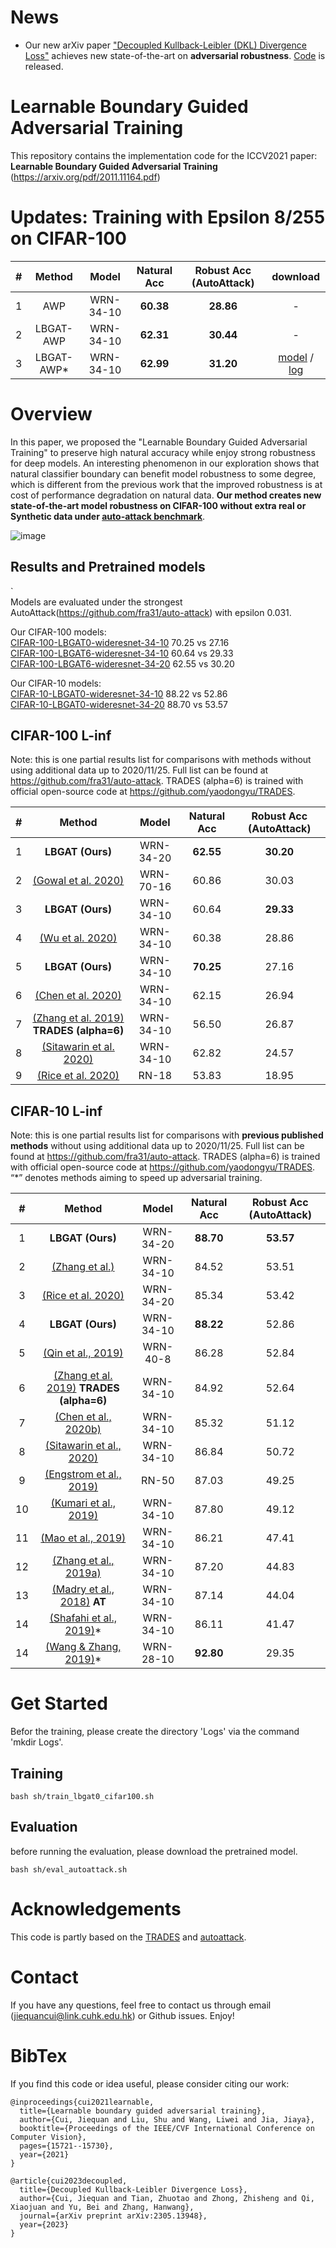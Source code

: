 # News
* Our new arXiv paper ["Decoupled Kullback-Leibler (DKL) Divergence Loss"](https://arxiv.org/pdf/2305.13948v1.pdf) achieves new state-of-the-art on **adversarial robustness**. [Code](https://github.com/jiequancui/DKL) is released.
 
# Learnable Boundary Guided Adversarial Training 
This repository contains the implementation code for the ICCV2021 paper:  
**Learnable Boundary Guided Adversarial Training** (https://arxiv.org/pdf/2011.11164.pdf)


# Updates: Training with Epsilon 8/255 on CIFAR-100
| # | Method | Model | Natural Acc | Robust Acc (AutoAttack) | download |
| :---: | :---: | :---: | :---: | :---: | :---: |
| 1 | AWP                                                  | WRN-34-10 | **60.38** | **28.86** | - |
| 2 | LBGAT-AWP                                            | WRN-34-10 | **62.31** | **30.44** | - | 
| 3 | LBGAT-AWP*                                           | WRN-34-10 | **62.99** | **31.20** | [model](https://drive.google.com/file/d/1g8M77pgE7fCe9KzqRBUkexBN-6mcHkV-/view?usp=share_link) / [log](https://drive.google.com/file/d/1h5fbbx48pw3S97VxAxSJXpK5_ecD7JGR/view?usp=sharing)  |  


# Overview
In this paper, we proposed the "Learnable Boundary Guided Adversarial Training" to preserve high natural accuracy while enjoy strong robustness for deep models. An interesting phenomenon in our exploration shows that natural classifier boundary can benefit model robustness to some degree, which is different from the previous work that the improved robustness is at cost of performance degradation on natural data. **Our method creates new state-of-the-art model robustness on CIFAR-100 without extra real or Synthetic data under [auto-attack benchmark](https://robustbench.github.io/)**. 

![image](https://github.com/FPNAS/LBGAT/blob/main/assets/lbgat.jpg)

## Results and Pretrained models

  `  
Models are evaluated under the strongest AutoAttack(https://github.com/fra31/auto-attack) with epsilon 0.031.

Our CIFAR-100 models:  
[CIFAR-100-LBGAT0-wideresnet-34-10](https://mycuhk-my.sharepoint.com/:u:/g/personal/1155116769_link_cuhk_edu_hk/Edce7FP6qe1Lm2FwkhOpO6kBGp76LKDHNAC1w2WW2KUCUw?e=7v6odA) 70.25 vs 27.16                                             
[CIFAR-100-LBGAT6-wideresnet-34-10](https://mycuhk-my.sharepoint.com/:u:/g/personal/1155116769_link_cuhk_edu_hk/EYFj964RVGtAu9qhhgjGfXwBcddlY60Igka4LHOwNmyv6Q?e=8doAf6) 60.64 vs 29.33    
[CIFAR-100-LBGAT6-wideresnet-34-20](https://mycuhk-my.sharepoint.com/:u:/g/personal/1155116769_link_cuhk_edu_hk/ERdITbIJVGhIvqeKA8Y4CgQBgYBnqi4jCgQpQ0qY3ZgOMA?e=22eY6M) 62.55 vs 30.20    


Our CIFAR-10 models:  
[CIFAR-10-LBGAT0-wideresnet-34-10](https://mycuhk-my.sharepoint.com/:u:/g/personal/1155116769_link_cuhk_edu_hk/EWve6ZRn81xNuLG8PkRwQqgB1OLjalRYT3EKVmoGEFqWrg?e=7GCcFR) 88.22 vs 52.86  
[CIFAR-10-LBGAT0-wideresnet-34-20](https://mycuhk-my.sharepoint.com/:u:/g/personal/1155116769_link_cuhk_edu_hk/EQ0S18gA4pdChXoCLdcy2G8B7T9RYSoHlNDCP930aqigQQ?e=cQREW2) 88.70 vs 53.57  

  
## CIFAR-100 L-inf 
Note: this is one partial results list for comparisons with methods without using additional data up to 2020/11/25. Full list can be found at https://github.com/fra31/auto-attack. TRADES (alpha=6) is trained with official open-source code at https://github.com/yaodongyu/TRADES.  

| # | Method | Model | Natural Acc | Robust Acc (AutoAttack) |  
| :---: | :---: | :---: | :---: | :---: |
| 1 | **LBGAT (Ours)**                                         | WRN-34-20 | **62.55** | **30.20** |   
| 2 | [(Gowal et al. 2020)](https://arxiv.org/abs/2010.03593)  | WRN-70-16 | 60.86 | 30.03 |
| 3 | **LBGAT (Ours)**                                         | WRN-34-10 | 60.64 | **29.33** |
| 4 | [(Wu et al. 2020)](https://arxiv.org/abs/2004.05884)     | WRN-34-10 | 60.38 | 28.86 |
| 5 | **LBGAT (Ours)**                                         | WRN-34-10 | **70.25** | 27.16 |
| 6 | [(Chen et al. 2020)](https://arxiv.org/abs/2010.01278)   | WRN-34-10 | 62.15 | 26.94 |
| 7 | [(Zhang et al. 2019)](https://arxiv.org/abs/1901.08573) **TRADES (alpha=6)**                                     | WRN-34-10 | 56.50 | 26.87 |
| 8 | [(Sitawarin et al. 2020)](https://arxiv.org/abs/2003.09347)                                                      | WRN-34-10 | 62.82 | 24.57 |
| 9 | [(Rice et al. 2020)](https://arxiv.org/abs/2002.11569)                                                           | RN-18     | 53.83 | 18.95 |


## CIFAR-10 L-inf
Note: this is one partial results list for comparisons with **previous published methods** without using additional data up to 2020/11/25. Full list can be found at https://github.com/fra31/auto-attack. TRADES (alpha=6) is trained with official open-source code at https://github.com/yaodongyu/TRADES. “*” denotes methods aiming to speed up adversarial training. 

| # | Method | Model | Natural Acc | Robust Acc (AutoAttack) |  
| :---: | :---: | :---: | :---: | :---: |
| 1 | **LBGAT (Ours)**                                         | WRN-34-20 | **88.70** | **53.57** |   
| 2 | [(Zhang et al.)]()                                       | WRN-34-10 | 84.52	| 53.51 |
| 3 | [(Rice et al. 2020)]()                                   | WRN-34-20 | 85.34	|	53.42 |
| 4 | **LBGAT (Ours)**                                         | WRN-34-10 | **88.22** | 52.86 |
| 5 | [(Qin et al., 2019)]()                        	          | WRN-40-8	 | 86.28	|	52.84 |
| 6 | [(Zhang et al. 2019)](https://arxiv.org/abs/1901.08573) **TRADES (alpha=6)**                                     | WRN-34-10 | 84.92 | 52.64 |
| 7 | [(Chen et al., 2020b)]()                                 |	WRN-34-10	| 85.32	| 51.12 |
| 8 | [(Sitawarin et al., 2020)]()                 	           | WRN-34-10	| 86.84	| 50.72 |
| 9 | [(Engstrom et al., 2019)]()	                             | RN-50	    | 87.03 |	49.25 |
| 10 | [(Kumari et al., 2019)]()             	                 | WRN-34-10	| 87.80	| 49.12 |
| 11 | [(Mao et al., 2019)]()	                                 |	WRN-34-10	| 86.21	| 47.41 |
| 12 | [(Zhang et al., 2019a)]()	                              | WRN-34-10	| 87.20	| 44.83 |
| 13 | [(Madry et al., 2018)]() **AT**              	          | WRN-34-10	| 87.14	| 44.04 |
| 14 | [(Shafahi et al., 2019)]()*                     	       | WRN-34-10	| 86.11	| 41.47 |
| 14 | [(Wang & Zhang, 2019)]()*	                              |	WRN-28-10	| **92.80**	| 29.35 |


# Get Started

Befor the training, please create the directory 'Logs' via the command 'mkdir Logs'.

## Training
```
bash sh/train_lbgat0_cifar100.sh
```

## Evaluation
before running the evaluation, please download the pretrained model.
```
bash sh/eval_autoattack.sh
```

# Acknowledgements
This code is partly based on the [TRADES](https://github.com/yaodongyu/TRADES) and [autoattack](https://github.com/fra31/auto-attack).

# Contact
If you have any questions, feel free to contact us through email (jiequancui@link.cuhk.edu.hk) or Github issues. Enjoy!

# BibTex
If you find this code or idea useful, please consider citing our work:
```
@inproceedings{cui2021learnable,
  title={Learnable boundary guided adversarial training},
  author={Cui, Jiequan and Liu, Shu and Wang, Liwei and Jia, Jiaya},
  booktitle={Proceedings of the IEEE/CVF International Conference on Computer Vision},
  pages={15721--15730},
  year={2021}
}

@article{cui2023decoupled,
  title={Decoupled Kullback-Leibler Divergence Loss},
  author={Cui, Jiequan and Tian, Zhuotao and Zhong, Zhisheng and Qi, Xiaojuan and Yu, Bei and Zhang, Hanwang},
  journal={arXiv preprint arXiv:2305.13948},
  year={2023}
}

```  

